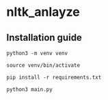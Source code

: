 # nltk_anlayze


## Installation guide

`python3 -m venv venv` 

`source venv/bin/activate`

`pip install -r requirements.txt`

`python3 main.py`
